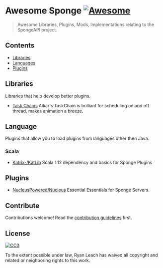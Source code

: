 # Awesome Sponge [![Awesome](https://cdn.rawgit.com/sindresorhus/awesome/d7305f38d29fed78fa85652e3a63e154dd8e8829/media/badge.svg)](https://github.com/sindresorhus/awesome)

> Awesome Libraries, Plugins, Mods, Implementations relating to the SpongeAPI project.


## Contents

- [Libraries](#Libraries)
- [Languages](#Language)
- [Plugins](#Langauges)


## Libraries

Libraries that help develop better plugins.

- [Task Chains](https://github.com/aikar/TaskChain) Aikar's TaskChain is brilliant for scheduling on and off thread, makes animation a breeze.



## Language

Plugins that allow you to load plugins from languages other then Java.

### Scala

- [Katrix-/KatLib](https://github.com/Katrix-/KatLib) Scala 1.12 dependency and basics for Sponge Plugins

## Plugins

- [NucleusPowered/Nucleus](https://github.com/NucleusPowered/Nucleus) Essential Essentials for Sponge Servers.

## Contribute

Contributions welcome! Read the [contribution guidelines](contributing.md) first.


## License

[![CC0](http://mirrors.creativecommons.org/presskit/buttons/88x31/svg/cc-zero.svg)](http://creativecommons.org/publicdomain/zero/1.0)

To the extent possible under law, Ryan Leach has waived all copyright and
related or neighboring rights to this work.

